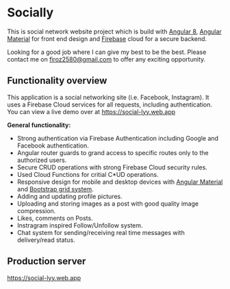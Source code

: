 # Socially

This is social network website project which is build with [Angular 8](https://angular.io), [Angular Material](https://material.angular.io) for front end design and [Firebase](https://firebase.google.com) cloud for a secure backend.

Looking for a good job where I can give my best to be the best.
Please contact me on firoz2580@gmail.com to offer any exciting opportunity.

## Functionality overview

This application is a social networking site (i.e. Facebook, Instagram). It uses a Firebase Cloud services for all requests, including authentication. You can view a live demo over at https://social-lyy.web.app

**General functionality:**

- Strong authentication via Firebase Authentication including Google and Facebook authentication.
- Angular router guards to grand access to specific routes only to the authorized users.
- Secure CRUD operations with strong Firebase Cloud security rules.
- Used Cloud Functions for critial C*UD operations.
- Responsive design for mobile and desktop devices with [Angular Material](https://material.angular.io) and [Bootstrap grid system](https://getbootstrap.com/docs/4.0/layout/grid).
- Adding and updating profile pictures.
- Uploading and storing images as a post with good quality image compression.
- Likes, comments on Posts.
- Instragram inspired Follow/Unfollow system.
- Chat system for sending/receiving real time messages with delivery/read status.

## Production server

https://social-lyy.web.app
